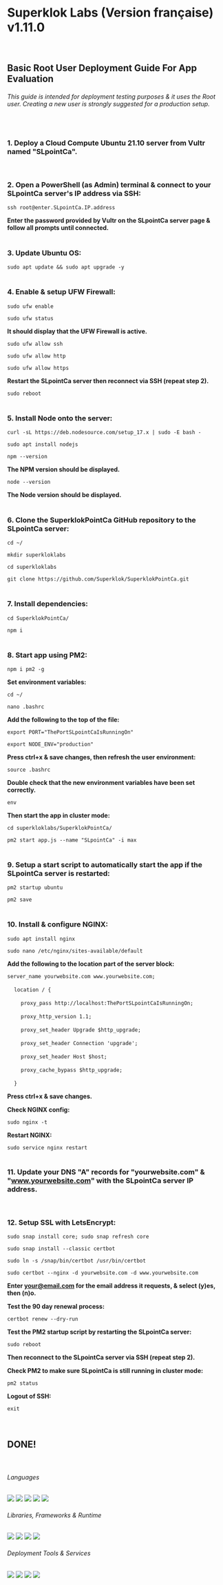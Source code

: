 # Superklok Labs (Version française) v1.11.0
<br />

## Basic Root User Deployment Guide For App Evaluation
###### This guide is intended for deployment testing purposes & it uses the Root user. Creating a new user is strongly suggested for a production setup.
<br />

### 1. Deploy a Cloud Compute Ubuntu 21.10 server from Vultr named "SLpointCa".
<br />

### 2. Open a PowerShell (as Admin) terminal & connect to your SLpointCa server's IP address via SSH:
`ssh root@enter.SLpointCa.IP.address`
<br />

**Enter the password provided by Vultr on the SLpointCa server page & follow all prompts until connected.**
<br />
<br />

### 3. Update Ubuntu OS:
`sudo apt update && sudo apt upgrade -y`
<br />
<br />

### 4. Enable & setup UFW Firewall:
`sudo ufw enable`
<br />

`sudo ufw status`
<br />

**It should display that the UFW Firewall is active.**
<br />

`sudo ufw allow ssh`
<br />

`sudo ufw allow http`
<br />

`sudo ufw allow https`
<br />

**Restart the SLpointCa server then reconnect via SSH (repeat step 2).**
<br />

`sudo reboot`
<br />
<br />

### 5. Install Node onto the server:
`curl -sL https://deb.nodesource.com/setup_17.x | sudo -E bash -`
<br />

`sudo apt install nodejs`
<br />

`npm --version`
<br />

**The NPM version should be displayed.**
<br />

`node --version`
<br />

**The Node version should be displayed.**
<br />
<br />

### 6. Clone the SuperklokPointCa GitHub repository to the SLpointCa server:
`cd ~/`
<br />

`mkdir superkloklabs`
<br />

`cd superkloklabs`
<br />

`git clone https://github.com/Superklok/SuperklokPointCa.git`
<br />
<br />

### 7. Install dependencies:
`cd SuperklokPointCa/`
<br />

`npm i`
<br />
<br />

### 8. Start app using PM2:
`npm i pm2 -g`
<br />

**Set environment variables:**
<br />

`cd ~/`
<br />

`nano .bashrc`
<br />

**Add the following to the top of the file:**
<br />

`export PORT="ThePortSLpointCaIsRunningOn"`
<br />

`export NODE_ENV="production"`
<br />

**Press ctrl+x & save changes, then refresh the user environment:**
<br />

`source .bashrc`
<br />

**Double check that the new environment variables have been set correctly.**
<br />

`env`
<br />

**Then start the app in cluster mode:**
<br />

`cd superkloklabs/SuperklokPointCa/`
<br />

`pm2 start app.js --name "SLpointCa" -i max`
<br />
<br />

### 9. Setup a start script to automatically start the app if the SLpointCa server is restarted:
`pm2 startup ubuntu`
<br />

`pm2 save`
<br />
<br />

### 10. Install & configure NGINX:
`sudo apt install nginx`
<br />

`sudo nano /etc/nginx/sites-available/default`
<br />

**Add the following to the location part of the server block:**
<br />

`server_name yourwebsite.com www.yourwebsite.com;`
<br />

&nbsp;&nbsp;&nbsp;&nbsp;`location / {`
<br />

&nbsp;&nbsp;&nbsp;&nbsp;&nbsp;&nbsp;&nbsp;&nbsp;`proxy_pass http://localhost:ThePortSLpointCaIsRunningOn;`
<br />

&nbsp;&nbsp;&nbsp;&nbsp;&nbsp;&nbsp;&nbsp;&nbsp;`proxy_http_version 1.1;`
<br />

&nbsp;&nbsp;&nbsp;&nbsp;&nbsp;&nbsp;&nbsp;&nbsp;`proxy_set_header Upgrade $http_upgrade;`
<br />

&nbsp;&nbsp;&nbsp;&nbsp;&nbsp;&nbsp;&nbsp;&nbsp;`proxy_set_header Connection 'upgrade';`
<br />

&nbsp;&nbsp;&nbsp;&nbsp;&nbsp;&nbsp;&nbsp;&nbsp;`proxy_set_header Host $host;`
<br />

&nbsp;&nbsp;&nbsp;&nbsp;&nbsp;&nbsp;&nbsp;&nbsp;`proxy_cache_bypass $http_upgrade;`
<br />

&nbsp;&nbsp;&nbsp;&nbsp;`}`
<br />

**Press ctrl+x & save changes.**
<br />

**Check NGINX config:**
<br />

`sudo nginx -t`
<br />

**Restart NGINX:**
<br />

`sudo service nginx restart`
<br />
<br />

### 11. Update your DNS "A" records for "yourwebsite.com" & "www.yourwebsite.com" with the SLpointCa server IP address.
<br />

### 12. Setup SSL with LetsEncrypt:
`sudo snap install core; sudo snap refresh core`
<br />

`sudo snap install --classic certbot`
<br />

`sudo ln -s /snap/bin/certbot /usr/bin/certbot`
<br />

`sudo certbot --nginx -d yourwebsite.com -d www.yourwebsite.com`
<br />

**Enter your@email.com for the email address it requests, & select (y)es, then (n)o.**
<br />

**Test the 90 day renewal process:**
<br />

`certbot renew --dry-run`
<br />

**Test the PM2 startup script by restarting the SLpointCa server:**
<br />

`sudo reboot`
<br />

**Then reconnect to the SLpointCa server via SSH (repeat step 2).**
<br />

**Check PM2 to make sure SLpointCa is still running in cluster mode:**
<br />

`pm2 status`
<br />

**Logout of SSH:**
<br />

`exit`
<br />
<br />
<br />

## DONE!
<br />

###### Languages

[<img src="https://img.shields.io/badge/JavaScript-323330?style=for-the-badge&logo=javascript&logoColor=F7DF1E" />][javascript] [<img src="https://img.shields.io/badge/CSS3-1572B6?style=for-the-badge&logo=css3&logoColor=white" />][css] [<img src="https://img.shields.io/badge/HTML5-E34F26?style=for-the-badge&logo=html5&logoColor=white" />][html] [<img src="https://img.shields.io/badge/json-5E5C5C?style=for-the-badge&logo=json&logoColor=white" />][json] [<img src="https://img.shields.io/badge/Markdown-000000?style=for-the-badge&logo=markdown&logoColor=white" />][markdown]

###### Libraries, Frameworks & Runtime

[<img src="https://img.shields.io/badge/Express.js-000000?style=for-the-badge&logo=express&logoColor=white" />][express] [<img src="https://img.shields.io/badge/Bootstrap-563D7C?style=for-the-badge&logo=bootstrap&logoColor=white" />][bootstrap] [<img src="https://img.shields.io/badge/Node.js-339933?style=for-the-badge&logo=nodedotjs&logoColor=white" />][node] [<img src="https://img.shields.io/badge/npm-CB3837?style=for-the-badge&logo=npm&logoColor=white" />][npm]

###### Deployment Tools & Services

[<img src="https://img.shields.io/badge/Docker-2CA5E0?style=for-the-badge&logo=docker&logoColor=white" />][docker] [<img src="https://img.shields.io/badge/Nginx-009639?style=for-the-badge&logo=nginx&logoColor=white" />][nginx] [<img src="https://img.shields.io/static/v1?style=for-the-badge&message=Let%E2%80%99s+Encrypt&color=003A70&logo=Let%E2%80%99s+Encrypt&logoColor=FFFFFF&label=" />][letsencrypt] [<img src="https://img.shields.io/static/v1?style=for-the-badge&message=Vultr&color=007BFC&logo=Vultr&logoColor=FFFFFF&label=" />][vultr]

<br />
<br />

[javascript]: https://developer.mozilla.org/en-US/docs/Web/JavaScript
[css]: https://developer.mozilla.org/en-US/docs/Web/CSS
[html]: https://developer.mozilla.org/en-US/docs/Web/HTML
[json]: https://developer.mozilla.org/en-US/docs/Web/JavaScript/Reference/Global_Objects/JSON
[markdown]: https://www.markdownguide.org/getting-started/
[express]: https://expressjs.com/en/guide/routing.html
[bootstrap]: https://getbootstrap.com/docs/5.0/getting-started/introduction/
[node]: https://nodejs.org/en/docs/guides/
[npm]: https://docs.npmjs.com/cli/v7/commands/npm
[docker]: https://hub.docker.com/r/superklok/superklokpointca/tags
[nginx]: https://docs.nginx.com/
[letsencrypt]: https://certbot.eff.org/
[vultr]: https://www.vultr.com/